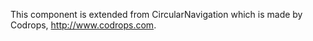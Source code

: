 
This component is extended from CircularNavigation which is made by Codrops, http://www.codrops.com.